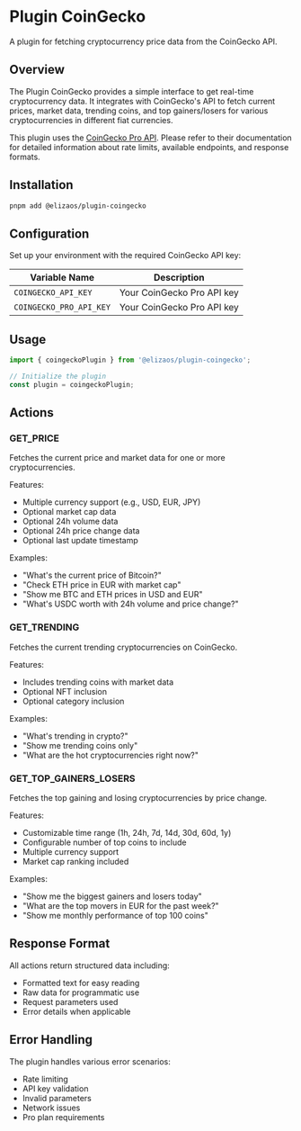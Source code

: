 # Plugin CoinGecko

A plugin for fetching cryptocurrency price data from the CoinGecko API.

## Overview

The Plugin CoinGecko provides a simple interface to get real-time cryptocurrency data. It integrates with CoinGecko's API to fetch current prices, market data, trending coins, and top gainers/losers for various cryptocurrencies in different fiat currencies.

This plugin uses the [CoinGecko Pro API](https://docs.coingecko.com/reference/introduction). Please refer to their documentation for detailed information about rate limits, available endpoints, and response formats.

## Installation

```bash
pnpm add @elizaos/plugin-coingecko
```

## Configuration

Set up your environment with the required CoinGecko API key:

| Variable Name           | Description                |
| ----------------------- | -------------------------- |
| `COINGECKO_API_KEY`     | Your CoinGecko Pro API key |
| `COINGECKO_PRO_API_KEY` | Your CoinGecko Pro API key |

## Usage

```typescript
import { coingeckoPlugin } from '@elizaos/plugin-coingecko';

// Initialize the plugin
const plugin = coingeckoPlugin;
```

## Actions

### GET_PRICE

Fetches the current price and market data for one or more cryptocurrencies.

Features:

- Multiple currency support (e.g., USD, EUR, JPY)
- Optional market cap data
- Optional 24h volume data
- Optional 24h price change data
- Optional last update timestamp

Examples:

- "What's the current price of Bitcoin?"
- "Check ETH price in EUR with market cap"
- "Show me BTC and ETH prices in USD and EUR"
- "What's USDC worth with 24h volume and price change?"

### GET_TRENDING

Fetches the current trending cryptocurrencies on CoinGecko.

Features:

- Includes trending coins with market data
- Optional NFT inclusion
- Optional category inclusion

Examples:

- "What's trending in crypto?"
- "Show me trending coins only"
- "What are the hot cryptocurrencies right now?"

### GET_TOP_GAINERS_LOSERS

Fetches the top gaining and losing cryptocurrencies by price change.

Features:

- Customizable time range (1h, 24h, 7d, 14d, 30d, 60d, 1y)
- Configurable number of top coins to include
- Multiple currency support
- Market cap ranking included

Examples:

- "Show me the biggest gainers and losers today"
- "What are the top movers in EUR for the past week?"
- "Show me monthly performance of top 100 coins"

## Response Format

All actions return structured data including:

- Formatted text for easy reading
- Raw data for programmatic use
- Request parameters used
- Error details when applicable

## Error Handling

The plugin handles various error scenarios:

- Rate limiting
- API key validation
- Invalid parameters
- Network issues
- Pro plan requirements

